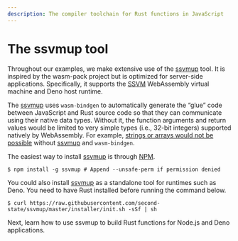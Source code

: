 ```yaml
---
description: The compiler toolchain for Rust functions in JavaScript
---
```


# The ssvmup tool

Throughout our examples, we make extensive use of the [ssvmup](https://github.com/second-state/ssvmup) tool. It is inspired by the wasm-pack project but is optimized for server-side applications. Specifically, it supports the [SSVM](https://github.com/second-state/ssvm) WebAssembly virtual machine and Deno host runtime.

The [ssvmup](https://github.com/second-state/ssvmup) uses `wasm-bindgen` to automatically generate the “glue” code between JavaScript and Rust source code so that they can communicate using their native data types. Without it, the function arguments and return values would be limited to very simple types \(i.e., 32-bit integers\) supported natively by WebAssembly. For example, [strings or arrays would not be possible](https://medium.com/wasm/strings-in-webassembly-wasm-57a05c1ea333) without [ssvmup](https://github.com/second-state/ssvmup) and `wasm-bindgen`.

The easiest way to install [ssvmup](https://github.com/second-state/ssvmup) is through [NPM](https://www.npmjs.com/package/ssvmup).

```text
$ npm install -g ssvmup # Append --unsafe-perm if permission denied
```

You could also install [ssvmup](https://github.com/second-state/ssvmup) as a standalone tool for runtimes such as Deno. You need to have Rust installed before running the command below.

```text
$ curl https://raw.githubusercontent.com/second-state/ssvmup/master/installer/init.sh -sSf | sh
```

Next, learn how to use ssvmup to build Rust functions for Node.js and Deno applications.

